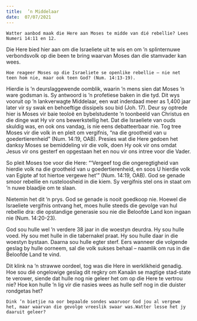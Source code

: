```yaml
---
title:  ’n Middelaar
date:  07/07/2021
---
```


`Watter aanbod maak die Here aan Moses te midde van dié rebellie? Lees Numeri 14:11 en 12.`

Die Here bied hier aan om die Israeliete uit te wis en om ’n splinternuwe verbondsvolk op die been te bring waarvan Moses dan die stamvader kan wees.

`Hoe reageer Moses op die Israeliete se openlike rebellie – nie net teen hom nie, maar ook teen God? (Num. 14:13-19).`

Hierdie is ’n deurslaggewende oomblik, waarin ’n mens sien dat Moses ’n ware godsman is. Sy antwoord is ’n profetiese baken in die tyd. Dit wys vooruit op ’n lankverwagte Middelaar, een wat inderdaad meer as 1,400 jaar later vir sy swak en behoeftige dissipels sou bid (Joh. 17). Deur sy optrede hier is Moses vir baie teoloë en bybelstudente ’n toonbeeld van Christus en die dinge wat Hy vir ons bewerkstellig het. Dat die Israeliete van ouds skuldig was, en ook ons vandag, is nie eens debatteerbaar nie. Tog tree Moses vir die volk in en pleit om vergifnis, “na die grootheid van u goedertierenheid” (Num. 14:19, OAB). Presies wat die Here gedoen het danksy Moses se bemiddeling vir die volk, doen Hy ook vir ons omdat Jesus vir ons gesterf en opgestaan het en nou vir ons intree voor die Vader.

So pleit Moses toe voor die Here: “‘Vergeef tog die ongeregtigheid van hierdie volk na die grootheid van u goedertierenheid, en soos U hierdie volk van Egipte af tot hiertoe vergewe het’” (Num. 14:19, OAB). God se genade smoor rebellie en rusteloosheid in die kiem. Sy vergifnis stel ons in staat om ’n nuwe blaadjie om te slaan.

Nietemin het dit ’n prys. God se genade is nooit goedkoop nie. Hoewel die Israeliete vergifnis ontvang het, moes hulle steeds die gevolge van hul rebellie dra: die opstandige generasie sou nie die Beloofde Land kon ingaan nie (Num. 14:20-23).

God sou hulle wel ’n verdere 38 jaar in die woestyn deurdra. Hy sou hulle voed. Hy sou met hulle in die tabernakel praat. Hy sou hulle daar in die woestyn bystaan. Daarna sou hulle egter sterf. Eers wanneer die volgende geslag by hulle oorneem, sal die volk sukses behaal – naamlik om rus in die Beloofde Land te vind.

Dit klink na ’n strawwe oordeel, tog was die Here in werklikheid genadig. Hoe sou dié ongelowige geslag dit regkry om Kanaän se magtige stad-state te verower, siende dat hulle nog nie geleer het om op die Here te vertrou nie? Hoe kon hulle ’n lig vir die nasies wees as hulle self nog in die duister rondgetas het?

`Dink ’n bietjie na oor bepaalde sondes waarvoor God jou al vergewe het, maar waarvan die gevolge vreeslik swaar was.Watter lesse het jy daaruit geleer?`